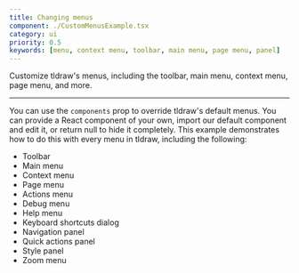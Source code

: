 ```yaml
---
title: Changing menus
component: ./CustomMenusExample.tsx
category: ui
priority: 0.5
keywords: [menu, context menu, toolbar, main menu, page menu, panel]
---
```


Customize tldraw's menus, including the toolbar, main menu, context menu, page menu, and more.

---

You can use the `components` prop to override tldraw's default menus. You can provide a React component of your own, import our default component and edit it, or return null to hide it completely. This example demonstrates how to do this with every menu in tldraw, including the following:

- Toolbar
- Main menu
- Context menu
- Page menu
- Actions menu
- Debug menu
- Help menu
- Keyboard shortcuts dialog
- Navigation panel
- Quick actions panel
- Style panel
- Zoom menu
